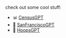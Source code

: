 <!-- [![Veer's GitHub Header](./assets/new-header.png)](https://veerbia.github.io) -->
check out some cool stuff:
- 📊 [CensusGPT](https://censusgpt.com/)
- 🌉 [SanFranciscoGPT](https://censusgpt.com/sf)
- 🏀 [HoopsGPT](https://hoopsgpt.ai/)

